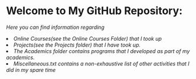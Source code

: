 <html>
<body>
<h1><b>Welcome to My GitHub Repository:</b></h1>

<i>Here you can find information regarding 
<li> Online Courses(see the Online Courses Folder) that I took up</li>
<li>Projects(see the Projects folder) that I have took up.</li>
<li>The Academics folder contains programs that I developed as part of my academics.</li>
<li>Miscellaneous.txt contains a non-exhaustive list of other activities that I did in my spare time</li></i>
</body>
</html>
